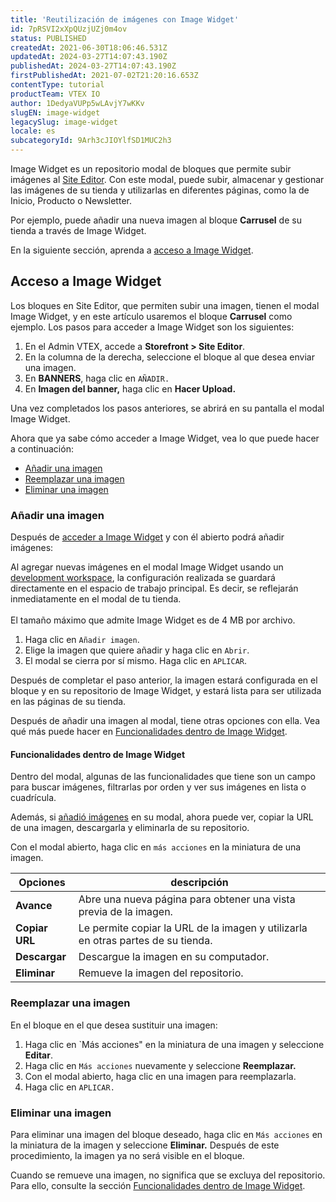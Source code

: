 ```yaml
---
title: 'Reutilización de imágenes con Image Widget'
id: 7pRSVI2xXpQUzjUZj0m4ov
status: PUBLISHED
createdAt: 2021-06-30T18:06:46.531Z
updatedAt: 2024-03-27T14:07:43.190Z
publishedAt: 2024-03-27T14:07:43.190Z
firstPublishedAt: 2021-07-02T21:20:16.653Z
contentType: tutorial
productTeam: VTEX IO
author: 1DedyaVUPp5wLAvjY7wKKv
slugEN: image-widget
legacySlug: image-widget
locale: es
subcategoryId: 9Arh3cJIOYlfSD1MUC2h3
---
```


Image Widget es un repositorio modal de bloques que permite subir imágenes al [Site Editor](https://help.vtex.com/subcategory/layout--2g6LxtasS4iSeGEqeYUuGW). Con este modal, puede subir, almacenar y gestionar las imágenes de su tienda y utilizarlas en diferentes páginas, como la de Inicio, Producto o Newsletter.

Por ejemplo, puede añadir una nueva imagen al bloque __Carrusel__ de su tienda a través de  Image Widget.

En la siguiente sección, aprenda a [acceso a Image Widget](#acceso-a-image-widget).

## Acceso a Image Widget

Los bloques en Site Editor, que permiten subir una imagen, tienen el modal Image Widget, y en este artículo usaremos el bloque __Carrusel__ como ejemplo. Los pasos para acceder a Image Widget son los siguientes:

1. En el Admin VTEX, accede a **Storefront > Site Editor**.
2. En la columna de la derecha, seleccione el bloque al que desea enviar una imagen.
3. En __BANNERS__, haga clic en `AÑADIR.`
4. En __Imagen del banner,__ haga clic en __Hacer Upload.__

Una vez completados los pasos anteriores, se abrirá en su pantalla el modal Image Widget.

Ahora que ya sabe cómo acceder a Image Widget, vea lo que puede hacer a continuación:

- [Añadir una imagen](#añadir-una-imagen)
- [Reemplazar una imagen](#reemplazar-una-imagen)
- [Eliminar una imagen](#eliminar-una-imagen)

### Añadir una imagen
Después de [acceder a Image Widget](#acceso-a-image-widget) y con él abierto podrá añadir imágenes:

<div class="alert alert-warning">
Al agregar nuevas imágenes en el modal Image Widget usando un <a href="https://developers.vtex.com/vtex-developer-docs/docs/vtex-io-documentation-workspace">development workspace</a>, la configuración realizada se guardará directamente en el espacio de trabajo principal. Es decir, se reflejarán inmediatamente en el modal de tu tienda.
</div>
<br>
<div class="alert alert-warning">
  El tamaño máximo que admite Image Widget es de 4 MB por archivo.
</div>

1. Haga clic en `Añadir imagen`.
2. Elige la imagen que quiere añadir y haga clic en `Abrir`.
3. El modal se cierra por sí mismo. Haga clic en `APLICAR`.

Después de completar el paso anterior, la imagen estará configurada en el bloque y en su repositorio de Image Widget, y estará lista para ser utilizada en las páginas de su tienda.

Después de añadir una imagen al modal, tiene otras opciones con ella. Vea qué más puede hacer en [Funcionalidades dentro de Image Widget](#funcionalidades-dentro-de-image-widget).

#### Funcionalidades dentro de Image Widget

Dentro del modal, algunas de las funcionalidades que tiene son un campo para buscar imágenes, filtrarlas por orden y ver sus imágenes en lista o cuadrícula.

Además, si [añadió imágenes](#añadir-una-imagen) en su modal, ahora puede ver, copiar la URL de una imagen, descargarla y eliminarla de su repositorio.

Con el modal abierto, haga clic en `más acciones` en la miniatura de una imagen.

| Opciones    | descripción     |
| ---------- | ---------- |
| __Avance__ |Abre una nueva página para obtener una vista previa de la imagen.  |
| __Copiar URL__| Le permite copiar la URL de la imagen y utilizarla en otras partes de su tienda. |
| __Descargar__      | Descargue la imagen en su computador. |
| __Eliminar__      | Remueve la imagen del repositorio.      |

### Reemplazar una imagen
En el bloque en el que desea sustituir una imagen:

1. Haga clic en `Más acciones" en la miniatura de una imagen y seleccione __Editar__.
2. Haga clic en `Más acciones` nuevamente y seleccione __Reemplazar.__
3. Con el modal abierto, haga clic en una imagen para reemplazarla.
4. Haga clic en `APLICAR.`

### Eliminar una imagen
Para eliminar una imagen del bloque deseado, haga clic en `Más acciones` en la miniatura de la imagen y seleccione __Eliminar.__ Después de este procedimiento, la imagen ya no será visible en el bloque.

<div class="alert alert-warning">
  Cuando se remueve una imagen, no significa que se excluya del repositorio. Para ello, consulte la sección <a href="#funcionalidades-dentro-de-image-widget">Funcionalidades dentro de Image Widget</a>.
</div>

